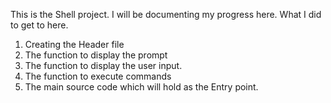 This is the Shell project. I will be documenting my progress here.
What I did to get to here.
1. Creating the Header file
2. The function to display the prompt
3. The function to display the user input.
4. The function to execute commands
5. The main source code which will hold as the Entry point.


